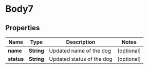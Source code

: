 # Body7

## Properties
Name | Type | Description | Notes
------------ | ------------- | ------------- | -------------
**name** | **String** | Updated name of the dog |  [optional]
**status** | **String** | Updated status of the dog |  [optional]
